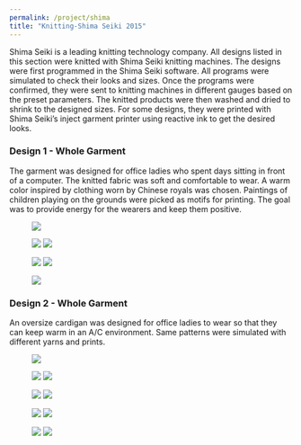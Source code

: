 ```yaml
---
permalink: /project/shima
title: "Knitting-Shima Seiki 2015"
---
```

Shima Seiki is a leading knitting technology company. All designs listed in this section were knitted with Shima Seiki knitting machines. The designs were first programmed in the Shima Seiki software. All programs were simulated to check their looks and sizes. Once the programs were confirmed, they were sent to knitting machines in different gauges based on the preset parameters. The knitted products were then washed and dried to shrink to the designed sizes. For some designs, they were printed with Shima Seiki’s inject garment printer using reactive ink to get the desired looks.  
  
### Design 1 - Whole Garment
The garment was designed for office ladies who spent days sitting in front of a computer. The knitted fabric was soft and comfortable to wear. A warm color inspired by clothing worn by Chinese royals was chosen. Paintings of children playing on the grounds were picked as motifs for printing. The goal was to provide energy for the wearers and keep them positive. 
<figure>
  <a href="https://sxia2.github.io/projects_data/shima/10.png"><img src="https://sxia2.github.io/projects_data/shima/10.png"></a>
</figure>
<figure class="half">
  <a href="https://sxia2.github.io/projects_data/shima/11.PNG"><img src="https://sxia2.github.io/projects_data/shima/11.PNG"></a>
  <a href="https://sxia2.github.io/projects_data/shima/12.PNG"><img src="https://sxia2.github.io/projects_data/shima/12.PNG"></a>
</figure>
<figure class="half">
  <a href="https://sxia2.github.io/projects_data/shima/13.jpg"><img src="https://sxia2.github.io/projects_data/shima/13.jpg"></a>
  <a href="https://sxia2.github.io/projects_data/shima/14.jpg"><img src="https://sxia2.github.io/projects_data/shima/14.jpg"></a>
</figure>
<figure>
  <a href="https://sxia2.github.io/projects_data/shima/15.JPG"><img src="https://sxia2.github.io/projects_data/shima/15.JPG"></a>
</figure>

### Design 2 - Whole Garment
An oversize cardigan was designed for office ladies to wear so that they can keep warm in an A/C environment. Same patterns were simulated with different yarns and prints.
<figure>
  <a href="https://sxia2.github.io/projects_data/shima/20.bmp"><img src="https://sxia2.github.io/projects_data/shima/20.bmp"></a>
</figure>
<figure class="half">
  <a href="https://sxia2.github.io/projects_data/shima/21.png"><img src="https://sxia2.github.io/projects_data/shima/21.png"></a>
  <a href="https://sxia2.github.io/projects_data/shima/22.png"><img src="https://sxia2.github.io/projects_data/shima/22.png"></a>
</figure>
<figure class="half">
  <a href="https://sxia2.github.io/projects_data/shima/23.png"><img src="https://sxia2.github.io/projects_data/shima/23.png"></a>
  <a href="https://sxia2.github.io/projects_data/shima/24.png"><img src="https://sxia2.github.io/projects_data/shima/24.png"></a>
</figure>
<figure class="half">
  <a href="https://sxia2.github.io/projects_data/shima/25.png"><img src="https://sxia2.github.io/projects_data/shima/25.png"></a>
  <a href="https://sxia2.github.io/projects_data/shima/26.png"><img src="https://sxia2.github.io/projects_data/shima/26.png"></a>
</figure>
<figure class="half">
  <a href="https://sxia2.github.io/projects_data/shima/27.png"><img src="https://sxia2.github.io/projects_data/shima/27.png"></a>
  <a href="https://sxia2.github.io/projects_data/shima/28.png"><img src="https://sxia2.github.io/projects_data/shima/28.png"></a>
</figure>